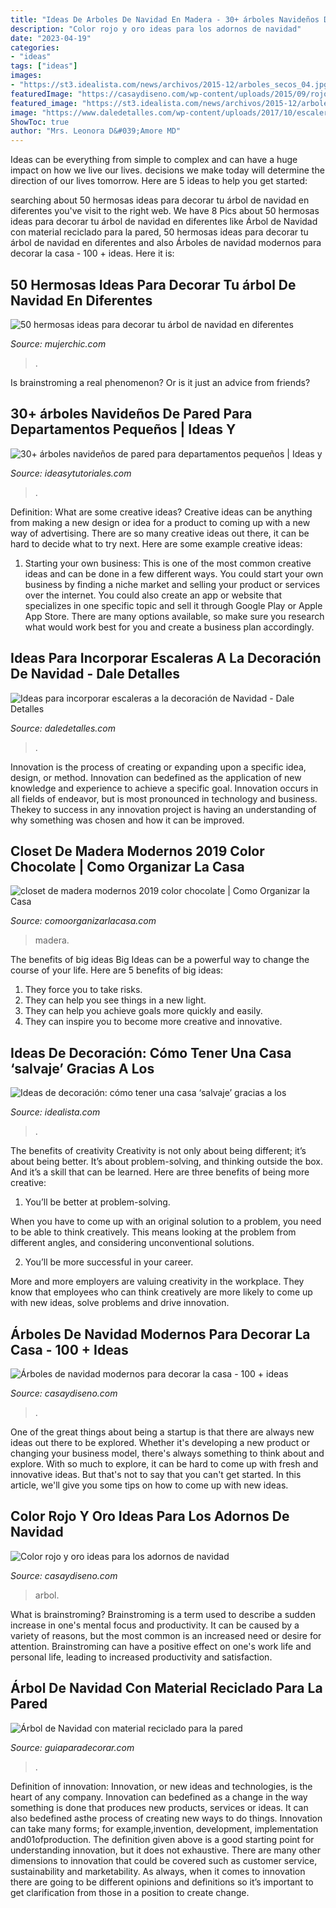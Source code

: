 ```yaml
---
title: "Ideas De Arboles De Navidad En Madera - 30+ árboles Navideños De Pared Para Departamentos Pequeños"
description: "Color rojo y oro ideas para los adornos de navidad"
date: "2023-04-19"
categories:
- "ideas"
tags: ["ideas"]
images:
- "https://st3.idealista.com/news/archivos/2015-12/arboles_secos_04.jpg?sv=H0abTc8j"
featuredImage: "https://casaydiseno.com/wp-content/uploads/2015/09/rojo-oro-adornos-navidad-arbol-grande-regalos.jpg"
featured_image: "https://st3.idealista.com/news/archivos/2015-12/arboles_secos_04.jpg?sv=H0abTc8j"
image: "https://www.daledetalles.com/wp-content/uploads/2017/10/escaleras-navideñas-decoradas14.jpg"
ShowToc: true
author: "Mrs. Leonora D&#039;Amore MD"
---
```



Ideas can be everything from simple to complex and can have a huge impact on how we live our lives. decisions we make today will determine the direction of our lives tomorrow. Here are 5 ideas to help you get started:

	

		
searching about 50 hermosas ideas para decorar tu árbol de navidad en diferentes you've visit to the right web. We have 8 Pics about 50 hermosas ideas para decorar tu árbol de navidad en diferentes like Árbol de Navidad con material reciclado para la pared, 50 hermosas ideas para decorar tu árbol de navidad en diferentes and also Árboles de navidad modernos para decorar la casa - 100 + ideas. Here it is:
		
    
## 50 Hermosas Ideas Para Decorar Tu árbol De Navidad En Diferentes

<img loading=lazy src="https://mujerchic.com/wp-content/uploads/2017/11/9b2b9de7075db328e86196e609d0a857.jpg" onerror="this.onerror=null;this.src='https://tse4.mm.bing.net/th?id=OIP.SG_oQq3X74GUJXn-NL1KWAHaJ4&amp;pid=15.1';" alt="50 hermosas ideas para decorar tu árbol de navidad en diferentes">

_Source: mujerchic.com_

>. 

	

Is brainstroming a real phenomenon? Or is it just an advice from friends?

    
## 30+ árboles Navideños De Pared Para Departamentos Pequeños | Ideas Y

<img loading=lazy src="https://ideasytutoriales.com/wp-content/uploads/2018/11/Arbol-de-Navidad-para-Pared-10.jpg" onerror="this.onerror=null;this.src='https://tse3.mm.bing.net/th?id=OIP.21kRc5hS_8ki4ZiuEHpFwwHaNK&amp;pid=15.1';" alt="30+ árboles navideños de pared para departamentos pequeños | Ideas y">

_Source: ideasytutoriales.com_

>. 

	

Definition: What are some creative ideas?
Creative ideas can be anything from making a new design or idea for a product to coming up with a new way of advertising. There are so many creative ideas out there, it can be hard to decide what to try next. Here are some example creative ideas:
1. Starting your own business: This is one of the most common creative ideas and can be done in a few different ways. You could start your own business by finding a niche market and selling your product or services over the internet. You could also create an app or website that specializes in one specific topic and sell it through Google Play or Apple App Store. There are many options available, so make sure you research what would work best for you and create a business plan accordingly.


    
## Ideas Para Incorporar Escaleras A La Decoración De Navidad - Dale Detalles

<img loading=lazy src="https://www.daledetalles.com/wp-content/uploads/2017/10/escaleras-navideñas-decoradas14.jpg" onerror="this.onerror=null;this.src='https://tse1.mm.bing.net/th?id=OIP.SEIG75rgwnC-jPmLEa_MjQHaJ4&amp;pid=15.1';" alt="Ideas para incorporar escaleras a la decoración de Navidad - Dale Detalles">

_Source: daledetalles.com_

>. 

	

Innovation is the process of creating or expanding upon a specific idea, design, or method. Innovation can bedefined as the application of new knowledge and experience to achieve a specific goal. Innovation occurs in all fields of endeavor, but is most pronounced in technology and business. Thekey to success in any innovation project is having an understanding of why something was chosen and how it can be improved.

    
## Closet De Madera Modernos 2019 Color Chocolate | Como Organizar La Casa

<img loading=lazy src="https://comoorganizarlacasa.com/wp-content/uploads/2019/09/closet-de-madera-modernos-2019-color-chocolate.jpg" onerror="this.onerror=null;this.src='https://tse3.mm.bing.net/th?id=OIP.Crdx2cDQp53xQioeub328AHaLf&amp;pid=15.1';" alt="closet de madera modernos 2019 color chocolate | Como Organizar la Casa">

_Source: comoorganizarlacasa.com_

>madera. 

	

The benefits of big ideas
Big Ideas can be a powerful way to change the course of your life. Here are 5 benefits of big ideas:
1. They force you to take risks.
2. They can help you see things in a new light.
3. They can help you achieve goals more quickly and easily.
4. They can inspire you to become more creative and innovative.

    
## Ideas De Decoración: Cómo Tener Una Casa ‘salvaje’ Gracias A Los

<img loading=lazy src="https://st3.idealista.com/news/archivos/2015-12/arboles_secos_04.jpg?sv=H0abTc8j" onerror="this.onerror=null;this.src='https://tse1.mm.bing.net/th?id=OIP.48aQjMJMBjNQm_ED_eIDJwHaJ4&amp;pid=15.1';" alt="Ideas de decoración: cómo tener una casa ‘salvaje’ gracias a los">

_Source: idealista.com_

>. 

	

The benefits of creativity
Creativity is not only about being different; it’s about being better. It’s about problem-solving, and thinking outside the box. And it’s a skill that can be learned. Here are three benefits of being more creative:
1. You’ll be better at problem-solving.

When you have to come up with an original solution to a problem, you need to be able to think creatively. This means looking at the problem from different angles, and considering unconventional solutions.

2. You’ll be more successful in your career.

More and more employers are valuing creativity in the workplace. They know that employees who can think creatively are more likely to come up with new ideas, solve problems and drive innovation.

    
## Árboles De Navidad Modernos Para Decorar La Casa - 100 + Ideas

<img loading=lazy src="https://casaydiseno.com/wp-content/uploads/2019/11/navidad-2020-estilo-arbol-navideno.jpg" onerror="this.onerror=null;this.src='https://tse1.mm.bing.net/th?id=OIP.sOIVUEsWadR2W8EBKCWmYgHaKX&amp;pid=15.1';" alt="Árboles de navidad modernos para decorar la casa - 100 + ideas">

_Source: casaydiseno.com_

>. 

	

One of the great things about being a startup is that there are always new ideas out there to be explored. Whether it's developing a new product or changing your business model, there's always something to think about and explore. With so much to explore, it can be hard to come up with fresh and innovative ideas. But that's not to say that you can't get started. In this article, we'll give you some tips on how to come up with new ideas.

    
## Color Rojo Y Oro Ideas Para Los Adornos De Navidad

<img loading=lazy src="https://casaydiseno.com/wp-content/uploads/2015/09/rojo-oro-adornos-navidad-arbol-grande-regalos.jpg" onerror="this.onerror=null;this.src='https://tse1.mm.bing.net/th?id=OIP.-SamPZK0ysk8BXUiGotMMQHaLH&amp;pid=15.1';" alt="Color rojo y oro ideas para los adornos de navidad">

_Source: casaydiseno.com_

>arbol. 

	

What is brainstroming?
Brainstroming is a term used to describe a sudden increase in one's mental focus and productivity. It can be caused by a variety of reasons, but the most common is an increased need or desire for attention. Brainstroming can have a positive effect on one's work life and personal life, leading to increased productivity and satisfaction.

    
## Árbol De Navidad Con Material Reciclado Para La Pared

<img loading=lazy src="https://www.guiaparadecorar.com/wp-content/uploads/2019/12/Escalera-1.jpg" onerror="this.onerror=null;this.src='https://tse4.mm.bing.net/th?id=OIP.SD08VS8-vUIJkf76swOS8wHaLH&amp;pid=15.1';" alt="Árbol de Navidad con material reciclado para la pared">

_Source: guiaparadecorar.com_

>. 

	

Definition of innovation:
Innovation, or new ideas and technologies, is the heart of any company. Innovation can bedefined as a change in the way something is done that produces new products, services or ideas. It can also bedefined asthe process of creating new ways to do things. Innovation can take many forms; for example,invention, development, implementation and01ofproduction.
The definition given above is a good starting point for understanding innovation, but it does not exhaustive. There are many other dimensions to innovation that could be covered such as customer service, sustainability and marketability. As always, when it comes to innovation there are going to be different opinions and definitions so it’s important to get clarification from those in a position to create change.


